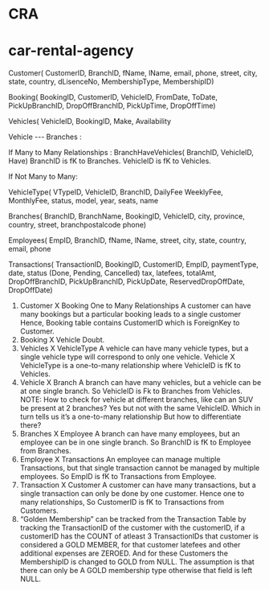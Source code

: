 # CRA
# car-rental-agency
Customer(	CustomerID, 
		BranchID,
fName, 
lName, 
email, 
phone, 
street, 
city, 
state,
country, 
dLisenceNo, 
MembershipType, 
MembershipID)

Booking(	BookingID,
CustomerID,
VehicleID,
FromDate,
ToDate,
PickUpBranchID,
DropOffBranchID,
PickUpTime, 
DropOffTime)

Vehicles(	VehicleID,
BookingID,
Make,
Availability

Vehicle --- Branches : 

If  Many to Many Relationships :
BranchHaveVehicles( BranchID, VehicleID, Have)
BranchID is fK to Branches.
VehicleID is fK to Vehicles.

If Not Many to Many:


VehicleType(  VTypeID,
VehicleID,
BranchID,
DailyFee
WeeklyFee, 
MonthlyFee,
status,
model,
year,
seats,
name

Branches(	BranchID,
BranchName,
BookingID,
VehicleID,
city,
province,
country,
street,
branchpostalcode
phone)

Employees(	EmpID,
BranchID,
fName,
lName,
street,
city,
state,
country,
email,
phone

Transactions(  TransactionID,
BookingID,
CustomerID,
EmpID,
paymentType,
date,
status   (Done, Pending, Cancelled)
tax,
latefees,
totalAmt,
DropOffBranchID,
PickUpBranchID,
PickUpDate,
ReservedDropOffDate,
DropOffDate) 	


1)	 Customer X Booking
One to Many Relationships
A customer can have many bookings but a particular booking leads to a single customer
Hence, Booking table contains CustomerID which is ForeignKey to Customer.
2)	Booking X Vehicle
Doubt.
3)	Vehicles X VehicleType
A vehicle can have many vehicle types, but a single vehicle type will correspond to only one vehicle.
Vehicle X VehicleType is a one-to-many relationship where VehicleID is fK to Vehicles.
4)	Vehicle X Branch
A branch can have many vehicles, but a vehicle can be at one single branch.
So VehicleID is Fk to Branches from Vehicles.
NOTE: 
How to check for vehicle at different branches, like can an SUV be present at 2 branches?
Yes but not with the same VehicleID. Which in turn tells us it’s a one-to-many relationship
But how to differentiate there?
5)	Branches X Employee
A branch can have many employees, but an employee can be in one single branch.
So BranchID is fK to Employee from Branches.
6)	Employee X Transactions
An employee can manage multiple Transactions, but that single transaction cannot be managed  by multiple employees. So EmpID is fK to Transactions from Employee.
7)	Transaction X Customer
A customer can have many transactions, but a single transaction can only be done by one customer. Hence one to many relationships, So CustomerID is fK to Transactions from Customers. 
8)	“Golden Membership” can be tracked from the Transaction Table by tracking the TransactionID of the customer with the customerID, if a customerID has the COUNT of atleast 3 TransactionIDs that customer is considered a GOLD MEMBER, for that customer latefees and other additional expenses are ZEROED. And for these Customers the MembershipID is changed to GOLD from NULL. The assumption is that there can only be A GOLD membership type otherwise that field is left NULL. 

